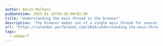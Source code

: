 ```yaml
---
author: Amrik Malhans
pubDatetime: 2025-01-10T10:58:00+01:00
title: "Understanding the main thread in the browser"
description: "The browser makes use of a single main thread for executing most important tasks, it's responsible for running JavaScript, handling user interactions, and updating the DOM. The main thread also performs the layout and painting. These are browser's high-level tasks that are bound to the main thread"
url: "https://calendar.perfplanet.com/2024/understanding-the-main-thread-in-the-browser/"
tags:
  - webperf
---
```

